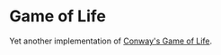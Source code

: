 Game of Life
=====================

Yet another implementation of [Conway's Game of Life](https://en.wikipedia.org/wiki/Conway%27s_Game_of_Life).
